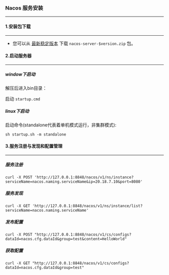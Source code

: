 ### Nacos 服务安装

-----

#### 1.安装包下载

-----

* 您可以从 [最新稳定版本](https://github.com/alibaba/nacos/releases) 下载 `nacos-server-$version.zip` 包。

#### 2.启动服务器

-----

##### window下启动

解压后进入bin目录：

启动 `startup.cmd`

##### linux下启动

启动命令(standalone代表着单机模式运行，非集群模式):

`sh startup.sh -m standalone`

#### 3.服务注册与发现和配置管理

----

##### 服务注册

`curl -X POST 'http://127.0.0.1:8848/nacos/v1/ns/instance?serviceName=nacos.naming.serviceName&ip=20.18.7.10&port=8080'`

##### 服务发现

`curl -X GET 'http://127.0.0.1:8848/nacos/v1/ns/instance/list?serviceName=nacos.naming.serviceName'`

##### 发布配置

`curl -X POST "http://127.0.0.1:8848/nacos/v1/cs/configs?dataId=nacos.cfg.dataId&group=test&content=HelloWorld"`

##### 获取配置

`curl -X GET "http://127.0.0.1:8848/nacos/v1/cs/configs?dataId=nacos.cfg.dataId&group=test"`
